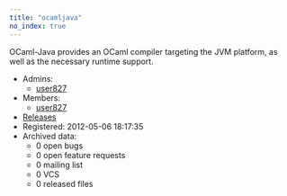 ```yaml
---
title: "ocamljava"
no_index: true
---
```


OCaml-Java provides an OCaml compiler targeting the JVM platform, as well as the necessary runtime support.


* Admins:
  * [user827](/users/user827)
* Members:
  * [user827](/users/user827)
* [Releases](https://download.ocamlcore.org/ocamljava)
* Registered: 2012-05-06 18:17:35
* Archived data:
  * 0 open bugs
  * 0 open feature requests
  * 0 mailing list
  * 0 VCS
  * 0 released files
